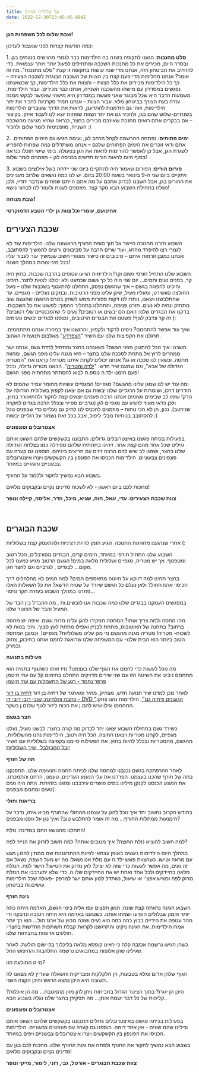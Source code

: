 ```yaml
---
title: על שלוליות החורף
date: 2022-12-30T13:45:45.684Z
---
```



**שבת שלום לכל משפחות הגן!**

כמה הודעות קצרות לפני שנעבור לעדכון:

1. **סלט מחנכות**: הגענו לתקופה בשנה בה הילדימות כבר לגמרי מרגישים בטוחים בגן ובסדר היום, מכירים את כל מחנכות השכבה ומתחילים לפעול יותר ויותר עצמאית. כדי להרחיב את הביטחון הזה, אנחנו מדי שנה עושות בתקופה זו קצת "סלט מחנכות". מה זה אומר? אנחנו מחליפות מדי פעם קצת בין הצוות של השכבה הבוגרת לשכבה הצעירה – כך כל הילדימות מכירים את כלל הצוות – והצוות את כלל הילדימות, כך שכשאנחנו נפגשים במסדרון עם מישהו מהשכבה השנייה, אנחנו כבר מכירים. עבור הילדימות, משמעות הדבר היא שכל מבוגר שאני פוגשת במסדרון היא מישהי שאפשר לבקש ממנה עזרה בעת הצורך בביטחון מלא. עבור הצוות – אנחנו תמיד סקרניות להכיר את יתר הילדימות, וזוהי גם הזדמנות להתרענן, לראות את הדרך שעוברים הילדימות בשנתיים-שלוש שהם בגן, ולהכיר גם את יתר הצוות שפחות יוצא לנו לעבוד איתן. בקיצור – אם בבקרים אתם רואים מחנכת שאינכם מכירים בחצר, כנראה שהיא מגיעה מהשכבה השנייה, מוזמנימות לומר שלום ולהכיר :)

2. **ימים פתוחים**: נפתחה ההרשמה לקהל הרחב לגן, ועימה הגיעו גם הימים הפתוחים. אתם ודאי זוכרים את הימים הפתוחים שלכם – אנחנו משתדלים כמה שפחות להפריע לשגרת הגן, אבל כן לאפשר להורימות לראות את הגן בפעולה. בימי שישי תוכלו כנראה בסוף היום לראות הורים חדשים בכניסה לגן – מוזמנים לומר שלום!

3. **פורום הורים**: הפורום שאמור היה להתקיים ביום שני יידחה בשל אילוצים בשבוע ויתקיים ביום שני ה-9 בינואר בשעה 20:00 בזום. יש לנו כמה נושאים שלרוב מעניינים את ההורים בגן, אבל חשבנו לבדוק אתכם על מה אתם הייתם שמחים שנדבר יחדיו, ולכן נשלח בתחילת השבוע הבא סקר קצר. מוזמנים לענות ולעזור לנו לבחור נושא!

**שבת מנוחה!**

**אחינועם, עומרי וכל צוות גן ילדי הטבע הדמוקרטי**

## **שכבת הצעירים**

השבוע חזרנו מחנוכה היישר אל תוך סופת החורף הראשונה שלנו. הילדימות עוד לא לגמרי רצו להיפרד מהחג, ועוד שרים הרבה על סביבונים ורוצים להמשיך להסתובב, ואנחנו כמובן זורמות איתם – סיבובים זה כישור מוטורי חשוב שנמשיך עוד לעבוד עליו בכל מיני צורות במהלך השנה!

השבוע שלנו התחיל חורפי גשום וקר! הילדימות הגיעו עטופים בהרבה שכבות. בחוץ היה קר, בפנים נעים וחמים... יום שני היה כל כך גשום שכמעט ולא יכולנו לצאת לחצר. חיכינו וחיכינו להפוגה בגשם – איך שהגשם נפסק, התחלנו להתעטף בשכבות שלנו – מעל החולצה סוושירט, ומעליו מעיל, שיגן עלינו מפני הרטיבות. ובמקום נעליים - מגפיים. עד שהתלבשנו ויצאנו, נותרו לנו דקות ספורות ממש לשחק בטרם הרגשנו שהגשם שוב מתחזק ונהיה לא נעים. חזרנו פנימה, והתחלנו בתהליך ההפוך: לפשוט את כל השכבות. בדקנו את הבגדים שלנו: האם הם יבשים או רטובים? נעים לי שהמכנסיים שלי רטובים? זה קר ונדבק לגוף! פשטנו את הבגדים הרטובים, נכנסנו לבגדים יבשים ונעימים (:

ואיך עוד אפשר להתחמם? ניסינו לרקוד ולקפוץ, והרגשנו איך במהרה אנחנו מתחממים. תרגלנו את הקפיצות שלנו עם השיר "[הצפרדע](https://www.youtube.com/watch?v=4e75lAIPirg)" מאלבום תנועחיה האהוב.

חשבנו: איך נוכל להתגונן מפני הגשם? כשאנחנו בחצר ומתחיל לרדת גשם, אנחנו ישר ממהרים לרוץ אל מתחת לסככה שלנו בחצר – היא מגנה עלינו מפני הגשם, ומהווה מחסה. וכשאין לנו סככה או גג? אנחנו יכולים לקחת איתנו מטריה! קראנו את "המטריה הגדולה של אבא", וגם שמענו שיר חדש: "[ילדה ומטריה](https://www.youtube.com/watch?v=k6Ob0UqYujE&feature=youtu.be)". הבאנו מטריה גדולה, ובכל פעם הזמנו ילד.ה נוספ.ת לבוא להסתתר מתחתיה מפני הגשם!

ומה עוד יש לנו שמגן עלינו מהגשם? מגפיים! המגפיים עשויות מחומר עמיד שהמים לא חודרים דרכו, ושומרות על הרגליים שלנו יבשות גם אם יצאנו לקפוץ בשלולית הגדולה על הדק! שימו לב שבימים גשומים אנחנו הרבה פעמים יוצאים קצת לחקור ולהתאוורר בחוץ, ולכן כדאי מאוד להגיע עם מגפיים לגן (וגרביים ספייר ובכלל הרבה בגדים למקרה שנירטב). נכון, הן לא הכי נוחות – מוזמנים להכניס לנו לתיק גם נעליים כדי שבפנים נוכל להסתובב בנוחיות מבלי ליפול, אבל בכל זאת נשמור על רגליים יבשות :)

**אצטרובלים ופונפונים**

בפעילות בכיתה פגשנו באיצטרובלים גדולים. התבוננו בקשקשים שלהם השוונו אותם וגילינו שכל אחד מהם קצת אחר. זיהינו בתחתית שלהם ספירלה כמו בצלחת הגדולה שלנו בחצר, ושמנו לב שיש להם הרבה זיזים עם חריצים ביניהם. הוספנו גם קערה עם פונפונים צבעוניים. הילדימות הכניסו את הפונפון בין הקשקשים ויצרו איצטרובלים צבעוניים וחגיגיים במיוחד.

בשבוע הבא נמשיך לחקור וללמוד על החורף.

מחכות לכם ביום ראשון - לא לשכוח סדינים נקיים ובקבוקים מלאים!

**צוות שכבת הצעירים: עדי, יגאל, חוה, שגיא, מיכל, הדר, אליסה, קיילה ונופר**

 

## **שכבת הבוגרים**

אחרי שנרגענו מחגיגות החנוכה  הגיע הזמן להיות רציניות ולהתעסק קצת בשלוליות (: 

השבוע שלנו התחיל חורפי במיוחד, הימים קרים, הבגדים מסורבלים, הכל רטוב ומטפטף. אך יש מטריה, מגפיים ושלולית מלאה במים! הגשם הרטוב מגיע כמעט לכל מקום… לבגדים , לגרביים וגם לחצר הגן. 

בחצר תהינו למה דווקא על היוטה מתאספים המים? למה המים לא מחלחלים דרך הכיסוי ארגז החול? ולאן נעלם כל הגשם שיורד על שטיח הדשא? את כל השאלות האלו פתרנו במהלך השבוע בעזרת חקר וניסוי...

במפגשים העמקנו בבגדים שלנו כמה שכבות אנו לובשים.ות , מה ההבדל בין הבד של המעיל והבד של הפוטר שלנו.

מהו מחסה ולמה צריך אותו? המחסה תפקידו להגן עלינו מרוח וגשם. איפה יש מחסה ברחוב? בתחנה של האוטובוס, מתחת לבניין ואפילו מתחת לעץ סבוך. והכי בטוח לא לשכוח- מטריה! מטריה מגנה מהגשם מי מגן עלינו משלוליות? מגפיים!  וכמובן המחסה הטוב ביותר הוא הבית שלנו- עם המשפחה שלנו שדואגת לחמם אותנו בחיבוק, צחוק ובמרק. 

**פעילות בתנועה**

מה נוכל לעשות כדי לחמם את הגוף שלנו בעצמנו? נזיז אותו כשהגוף בתנויה הוא מתחמם ניבינו את השיטה הזו עם שני שירים מדויקים התחלנו בחימום קל עם עוזי חיטמן [פרפר נחמד - רגע של התעמלות עם עוזי חיטמן](https://youtu.be/zP7jvIezA7c)

לאחר מכן למדנו שיר תנועה חדש, מצחיק, מהיר ומאתגר של דתיה בן דור [דתיה בן דור כתבה והלחינה: שובי דובי דובי דו - DVD "הגוגונים ודתיה גם״](https://youtu.be/L99CasQI5kI). הילדימות נהנו צחקו התחממו וגילו שיש להם.ן את הכוח ליזור לגוף שלנם.ן כשקר.

**חצר בגשם**

כשירד גשם בתחילת השבוע יצאנו יחד לבדוק מה קורה בחצר: לבשנו מעיל, נעלנו מגפיים, לקחנו מטריות ויצאנו החוצה. הכל היה רטוב, הילדימות נהנו מהשלוליות, מהגשם, מהמטריות ובכלל להיות בחוץ. את הפעילות סיימנו בקפיצה בשלוליות עם השיר [יובל המבולבל   שיר השלוליות](https://youtu.be/RbsOfGagv80)

**תה של חורף**

לאחר ההרפתקה בגשם נכנבנו למחסה שלנו לכיתה החמה והנעימה שלנו. התפנקנו בתה של חורף שהכנו בעצמנו. הפרדנו את עלי הנענע העדינים, טעמנו, הרחנו והתמכרנו. את הנענע הכנסנו לקנקן מילינו במים פושרים עירבבנו ומזגנו בזהירות. התה היה נעים טעים ומחמם מבפנים(:

**בריאות וחולי**

בחודש הקרוב נחשוב יחד איך נוכל להגן על עצמנו מהחולי שהחורף מביא איתו, נדבר על הימנעות ממחלות החורף… מה זה אומר להתלבש טוב? ואיך נגן על גופנו מבפנים?

התחלנו מהנושא החם במדינה: נזלת!

למה חשוב להוציא נזלת החוצה? איך מנגבים אותה? למה חשוב לזרוק את הנייר לפח? 

במהלך היום הילדימות ניגשים באופן עצמאי לפינת ההתרעננות שם ממתין להם.ן מגש עם מראה וטישו. כשהצוות פוגש ילד.ה עם נזלת אנו נשאל: מה יש מעל השפה, נשאל אם זה נעים, מה אפשר לעשות כדי שזה לא יציק? לאן נזרוק את הטישו? הישר לפח. הנזלת מלאה בחיידקים ולכל אחד ואחת יש את החיידקים שלו.ה. כדי שלא יתערבבו את הנזלת נזרוק לפח וכשיש אפצ'י או שיעול, נשתדל לכוון אותם ישר למרפק -פעולה שכל הילדימות עושים.ות בביטחון. 

**גינת חורף**

השבוע הגינה נראתה קצת שונה: המון חפצים עפו אליה בימי הגשם, האדמה היתה כהה יותר והמון שבלולים הופיעו ושמחו אותנו. כשנגענו באדמה היא היתה רטובה ונדבקה ודי מהר עטפה את הידיים בבוץ כהה כמה הוא נעים ושונה מבוץ של ארגז חול… הוא רך יותר אמרו הילדימות. את הגינה ניקינו והתרגשנו לקראת קבלת השותפות החדשות בחצר- תולעים אדומות בחביתות שלנו.

כשהן הגיעו נרשמה אכזבה קלה כי ראינו קופסא מלאה בליכלוך בלי שום תולעת. לאחר שגילינו שהן אלופות במחבואים נרשמה התלהבות והחיפוש החל.

מי זו התולעת הזו?

הגוף שלהן אדום ומלא בטבעות, הן חלקלקות ומבריקות והשאלה שעדיין לא מצאנו לה תשובה היא היכן נמצא הראש והיכן הקצה השני..

היכן הן יגורו? בתוך הצינור הגדול בחביתות ניתן להן מזון מהמטבח… מה הן אוכלות? קליפות של כל דבר ישמח אותן… מה תפקידן בחצר שלנו נגלה בשבוע הבא..

**אצטרובלים ופונפונים**

בפעילות בכיתה פגשנו באיצטרובלים גדולים התבוננו בקשקשים שלהם השוונו אותם וכילינו שהם שונים - אין אחד דומה. הוספנו גם קערה עם פונפונים צבעוניים. הילדימות הכניסו את הפונפון בין הקשקשים ויצרו איצטרובלים צבעוניים ויפים במיוחד.

בשבוע הבא נמשיך לחקור את החורף ולפתח את גינת החורף שלנו. מחכות לכם בגן עם סדינים נקיים ובקבוקים מלאים!

**צוות שכבת הבוגרים - אורטל, גבי, רוני, לימור, מייקי ונופר**